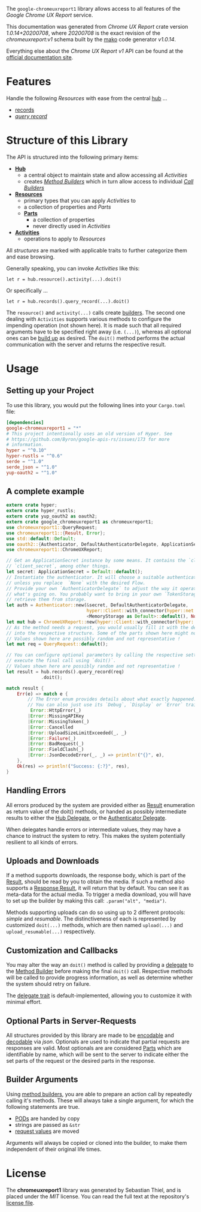 <!---
DO NOT EDIT !
This file was generated automatically from 'src/mako/api/README.md.mako'
DO NOT EDIT !
-->
The `google-chromeuxreport1` library allows access to all features of the *Google Chrome UX Report* service.

This documentation was generated from *Chrome UX Report* crate version *1.0.14+20200708*, where *20200708* is the exact revision of the *chromeuxreport:v1* schema built by the [mako](http://www.makotemplates.org/) code generator *v1.0.14*.

Everything else about the *Chrome UX Report* *v1* API can be found at the
[official documentation site](https://developers.google.com/web/tools/chrome-user-experience-report/api/reference).
# Features

Handle the following *Resources* with ease from the central [hub](https://docs.rs/google-chromeuxreport1/1.0.14+20200708/google_chromeuxreport1/struct.ChromeUXReport.html) ... 

* [records](https://docs.rs/google-chromeuxreport1/1.0.14+20200708/google_chromeuxreport1/struct.Record.html)
 * [*query record*](https://docs.rs/google-chromeuxreport1/1.0.14+20200708/google_chromeuxreport1/struct.RecordQueryRecordCall.html)




# Structure of this Library

The API is structured into the following primary items:

* **[Hub](https://docs.rs/google-chromeuxreport1/1.0.14+20200708/google_chromeuxreport1/struct.ChromeUXReport.html)**
    * a central object to maintain state and allow accessing all *Activities*
    * creates [*Method Builders*](https://docs.rs/google-chromeuxreport1/1.0.14+20200708/google_chromeuxreport1/trait.MethodsBuilder.html) which in turn
      allow access to individual [*Call Builders*](https://docs.rs/google-chromeuxreport1/1.0.14+20200708/google_chromeuxreport1/trait.CallBuilder.html)
* **[Resources](https://docs.rs/google-chromeuxreport1/1.0.14+20200708/google_chromeuxreport1/trait.Resource.html)**
    * primary types that you can apply *Activities* to
    * a collection of properties and *Parts*
    * **[Parts](https://docs.rs/google-chromeuxreport1/1.0.14+20200708/google_chromeuxreport1/trait.Part.html)**
        * a collection of properties
        * never directly used in *Activities*
* **[Activities](https://docs.rs/google-chromeuxreport1/1.0.14+20200708/google_chromeuxreport1/trait.CallBuilder.html)**
    * operations to apply to *Resources*

All *structures* are marked with applicable traits to further categorize them and ease browsing.

Generally speaking, you can invoke *Activities* like this:

```Rust,ignore
let r = hub.resource().activity(...).doit()
```

Or specifically ...

```ignore
let r = hub.records().query_record(...).doit()
```

The `resource()` and `activity(...)` calls create [builders][builder-pattern]. The second one dealing with `Activities` 
supports various methods to configure the impending operation (not shown here). It is made such that all required arguments have to be 
specified right away (i.e. `(...)`), whereas all optional ones can be [build up][builder-pattern] as desired.
The `doit()` method performs the actual communication with the server and returns the respective result.

# Usage

## Setting up your Project

To use this library, you would put the following lines into your `Cargo.toml` file:

```toml
[dependencies]
google-chromeuxreport1 = "*"
# This project intentionally uses an old version of Hyper. See
# https://github.com/Byron/google-apis-rs/issues/173 for more
# information.
hyper = "^0.10"
hyper-rustls = "^0.6"
serde = "^1.0"
serde_json = "^1.0"
yup-oauth2 = "^1.0"
```

## A complete example

```Rust
extern crate hyper;
extern crate hyper_rustls;
extern crate yup_oauth2 as oauth2;
extern crate google_chromeuxreport1 as chromeuxreport1;
use chromeuxreport1::QueryRequest;
use chromeuxreport1::{Result, Error};
use std::default::Default;
use oauth2::{Authenticator, DefaultAuthenticatorDelegate, ApplicationSecret, MemoryStorage};
use chromeuxreport1::ChromeUXReport;

// Get an ApplicationSecret instance by some means. It contains the `client_id` and 
// `client_secret`, among other things.
let secret: ApplicationSecret = Default::default();
// Instantiate the authenticator. It will choose a suitable authentication flow for you, 
// unless you replace  `None` with the desired Flow.
// Provide your own `AuthenticatorDelegate` to adjust the way it operates and get feedback about 
// what's going on. You probably want to bring in your own `TokenStorage` to persist tokens and
// retrieve them from storage.
let auth = Authenticator::new(&secret, DefaultAuthenticatorDelegate,
                              hyper::Client::with_connector(hyper::net::HttpsConnector::new(hyper_rustls::TlsClient::new())),
                              <MemoryStorage as Default>::default(), None);
let mut hub = ChromeUXReport::new(hyper::Client::with_connector(hyper::net::HttpsConnector::new(hyper_rustls::TlsClient::new())), auth);
// As the method needs a request, you would usually fill it with the desired information
// into the respective structure. Some of the parts shown here might not be applicable !
// Values shown here are possibly random and not representative !
let mut req = QueryRequest::default();

// You can configure optional parameters by calling the respective setters at will, and
// execute the final call using `doit()`.
// Values shown here are possibly random and not representative !
let result = hub.records().query_record(req)
             .doit();

match result {
    Err(e) => match e {
        // The Error enum provides details about what exactly happened.
        // You can also just use its `Debug`, `Display` or `Error` traits
         Error::HttpError(_)
        |Error::MissingAPIKey
        |Error::MissingToken(_)
        |Error::Cancelled
        |Error::UploadSizeLimitExceeded(_, _)
        |Error::Failure(_)
        |Error::BadRequest(_)
        |Error::FieldClash(_)
        |Error::JsonDecodeError(_, _) => println!("{}", e),
    },
    Ok(res) => println!("Success: {:?}", res),
}

```
## Handling Errors

All errors produced by the system are provided either as [Result](https://docs.rs/google-chromeuxreport1/1.0.14+20200708/google_chromeuxreport1/enum.Result.html) enumeration as return value of 
the doit() methods, or handed as possibly intermediate results to either the 
[Hub Delegate](https://docs.rs/google-chromeuxreport1/1.0.14+20200708/google_chromeuxreport1/trait.Delegate.html), or the [Authenticator Delegate](https://docs.rs/yup-oauth2/*/yup_oauth2/trait.AuthenticatorDelegate.html).

When delegates handle errors or intermediate values, they may have a chance to instruct the system to retry. This 
makes the system potentially resilient to all kinds of errors.

## Uploads and Downloads
If a method supports downloads, the response body, which is part of the [Result](https://docs.rs/google-chromeuxreport1/1.0.14+20200708/google_chromeuxreport1/enum.Result.html), should be
read by you to obtain the media.
If such a method also supports a [Response Result](https://docs.rs/google-chromeuxreport1/1.0.14+20200708/google_chromeuxreport1/trait.ResponseResult.html), it will return that by default.
You can see it as meta-data for the actual media. To trigger a media download, you will have to set up the builder by making
this call: `.param("alt", "media")`.

Methods supporting uploads can do so using up to 2 different protocols: 
*simple* and *resumable*. The distinctiveness of each is represented by customized 
`doit(...)` methods, which are then named `upload(...)` and `upload_resumable(...)` respectively.

## Customization and Callbacks

You may alter the way an `doit()` method is called by providing a [delegate](https://docs.rs/google-chromeuxreport1/1.0.14+20200708/google_chromeuxreport1/trait.Delegate.html) to the 
[Method Builder](https://docs.rs/google-chromeuxreport1/1.0.14+20200708/google_chromeuxreport1/trait.CallBuilder.html) before making the final `doit()` call. 
Respective methods will be called to provide progress information, as well as determine whether the system should 
retry on failure.

The [delegate trait](https://docs.rs/google-chromeuxreport1/1.0.14+20200708/google_chromeuxreport1/trait.Delegate.html) is default-implemented, allowing you to customize it with minimal effort.

## Optional Parts in Server-Requests

All structures provided by this library are made to be [encodable](https://docs.rs/google-chromeuxreport1/1.0.14+20200708/google_chromeuxreport1/trait.RequestValue.html) and 
[decodable](https://docs.rs/google-chromeuxreport1/1.0.14+20200708/google_chromeuxreport1/trait.ResponseResult.html) via *json*. Optionals are used to indicate that partial requests are responses 
are valid.
Most optionals are are considered [Parts](https://docs.rs/google-chromeuxreport1/1.0.14+20200708/google_chromeuxreport1/trait.Part.html) which are identifiable by name, which will be sent to 
the server to indicate either the set parts of the request or the desired parts in the response.

## Builder Arguments

Using [method builders](https://docs.rs/google-chromeuxreport1/1.0.14+20200708/google_chromeuxreport1/trait.CallBuilder.html), you are able to prepare an action call by repeatedly calling it's methods.
These will always take a single argument, for which the following statements are true.

* [PODs][wiki-pod] are handed by copy
* strings are passed as `&str`
* [request values](https://docs.rs/google-chromeuxreport1/1.0.14+20200708/google_chromeuxreport1/trait.RequestValue.html) are moved

Arguments will always be copied or cloned into the builder, to make them independent of their original life times.

[wiki-pod]: http://en.wikipedia.org/wiki/Plain_old_data_structure
[builder-pattern]: http://en.wikipedia.org/wiki/Builder_pattern
[google-go-api]: https://github.com/google/google-api-go-client

# License
The **chromeuxreport1** library was generated by Sebastian Thiel, and is placed 
under the *MIT* license.
You can read the full text at the repository's [license file][repo-license].

[repo-license]: https://github.com/Byron/google-apis-rsblob/master/LICENSE.md
